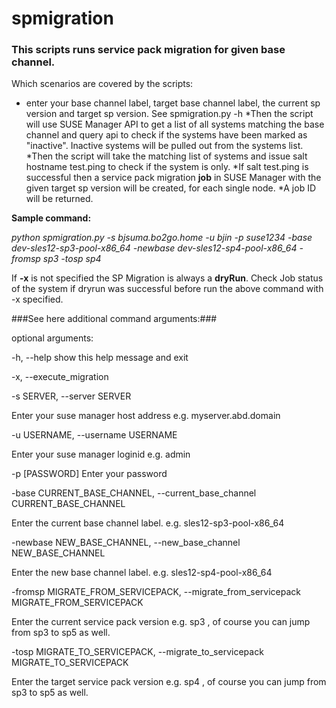 # spmigration
### This scripts runs service pack migration for given base channel. 

Which scenarios are covered by the scripts:
* enter your base channel label, target base channel label, the current sp version and target sp version. See spmigration.py -h
*Then the script will use SUSE Manager API to get a list of all systems matching the base channel and query api to check if the systems have been marked as "inactive". Inactive systems will be pulled out from the systems list.
*Then the script will take the matching list of systems and issue salt hostname test.ping to check if the system is only.
*If salt test.ping is successful then a service pack migration **job** in SUSE Manager with the given target sp version will be created, for each single node.
*A job ID will be returned.

**Sample command:**

*python spmigration.py -s bjsuma.bo2go.home -u bjin -p suse1234 -base dev-sles12-sp3-pool-x86_64 -newbase dev-sles12-sp4-pool-x86_64 -fromsp sp3 -tosp sp4*

If __-x__ is not specified the SP Migration is always a **dryRun**.
Check Job status of the system if dryrun was successful before run the above command with -x specified.

###See here additional command arguments:###

optional arguments:

  -h, --help            show this help message and exit
  
  -x, --execute_migration
  
  
  -s SERVER, --server SERVER
  
 Enter your suse manager host address e.g. myserver.abd.domain
                        
                        
  -u USERNAME, --username USERNAME
  
 Enter your suse manager loginid e.g. admin
                        
                        
  -p [PASSWORD]         Enter your password
  
  
  -base CURRENT_BASE_CHANNEL, --current_base_channel CURRENT_BASE_CHANNEL
  
  Enter the current base channel label. e.g. sles12-sp3-pool-x86_64
                        
                        
  -newbase NEW_BASE_CHANNEL, --new_base_channel NEW_BASE_CHANNEL
  
  Enter the new base channel label. e.g. sles12-sp4-pool-x86_64
                        
                        
  -fromsp MIGRATE_FROM_SERVICEPACK, --migrate_from_servicepack MIGRATE_FROM_SERVICEPACK
  
 Enter the current service pack version e.g. sp3 , of course you can jump from sp3 to sp5 as well.
                        
                        
  -tosp MIGRATE_TO_SERVICEPACK, --migrate_to_servicepack MIGRATE_TO_SERVICEPACK
  
 Enter the target service pack version e.g. sp4 , of course you can jump from sp3 to sp5 as well.
